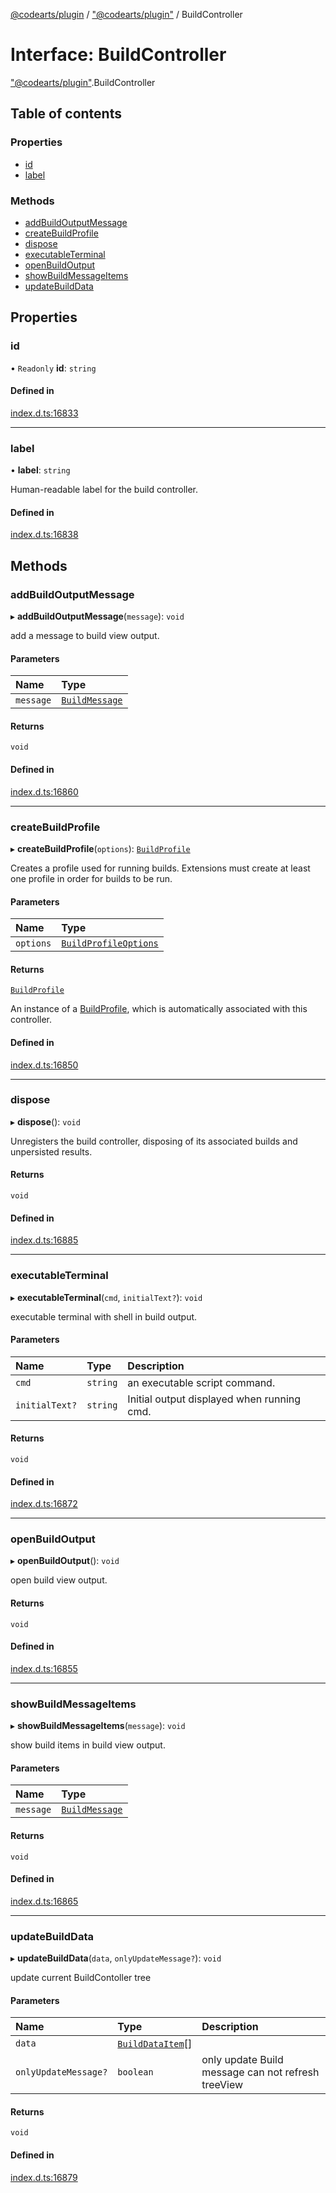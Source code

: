 [@codearts/plugin](../README.md) / ["@codearts/plugin"](../modules/_codearts_plugin_.md) / BuildController

# Interface: BuildController

["@codearts/plugin"](../modules/_codearts_plugin_.md).BuildController

## Table of contents

### Properties

- [id](codearts_plugin_.BuildController.md#id)
- [label](codearts_plugin_.BuildController.md#label)

### Methods

- [addBuildOutputMessage](codearts_plugin_.BuildController.md#addbuildoutputmessage)
- [createBuildProfile](codearts_plugin_.BuildController.md#createbuildprofile)
- [dispose](codearts_plugin_.BuildController.md#dispose)
- [executableTerminal](codearts_plugin_.BuildController.md#executableterminal)
- [openBuildOutput](codearts_plugin_.BuildController.md#openbuildoutput)
- [showBuildMessageItems](codearts_plugin_.BuildController.md#showbuildmessageitems)
- [updateBuildData](codearts_plugin_.BuildController.md#updatebuilddata)

## Properties

### id

• `Readonly` **id**: `string`

#### Defined in

[index.d.ts:16833](https://github.com/shuyaqian/cloudide-plugin-api/blob/5b69219/index.d.ts#L16833)

___

### label

• **label**: `string`

Human-readable label for the build controller.

#### Defined in

[index.d.ts:16838](https://github.com/shuyaqian/cloudide-plugin-api/blob/5b69219/index.d.ts#L16838)

## Methods

### addBuildOutputMessage

▸ **addBuildOutputMessage**(`message`): `void`

add a message to build view output.

#### Parameters

| Name | Type |
| :------ | :------ |
| `message` | [`BuildMessage`](codearts_plugin_.BuildMessage.md) |

#### Returns

`void`

#### Defined in

[index.d.ts:16860](https://github.com/shuyaqian/cloudide-plugin-api/blob/5b69219/index.d.ts#L16860)

___

### createBuildProfile

▸ **createBuildProfile**(`options`): [`BuildProfile`](codearts_plugin_.BuildProfile.md)

Creates a profile used for running builds. Extensions must create
at least one profile in order for builds to be run.

#### Parameters

| Name | Type |
| :------ | :------ |
| `options` | [`BuildProfileOptions`](codearts_plugin_.BuildProfileOptions.md) |

#### Returns

[`BuildProfile`](codearts_plugin_.BuildProfile.md)

An instance of a [BuildProfile](codearts_plugin_.BuildProfile.md), which is automatically
associated with this controller.

#### Defined in

[index.d.ts:16850](https://github.com/shuyaqian/cloudide-plugin-api/blob/5b69219/index.d.ts#L16850)

___

### dispose

▸ **dispose**(): `void`

Unregisters the build controller, disposing of its associated builds
and unpersisted results.

#### Returns

`void`

#### Defined in

[index.d.ts:16885](https://github.com/shuyaqian/cloudide-plugin-api/blob/5b69219/index.d.ts#L16885)

___

### executableTerminal

▸ **executableTerminal**(`cmd`, `initialText?`): `void`

executable terminal with shell in build output.

#### Parameters

| Name | Type | Description |
| :------ | :------ | :------ |
| `cmd` | `string` | an executable script command. |
| `initialText?` | `string` | Initial output displayed when running cmd. |

#### Returns

`void`

#### Defined in

[index.d.ts:16872](https://github.com/shuyaqian/cloudide-plugin-api/blob/5b69219/index.d.ts#L16872)

___

### openBuildOutput

▸ **openBuildOutput**(): `void`

open build view output.

#### Returns

`void`

#### Defined in

[index.d.ts:16855](https://github.com/shuyaqian/cloudide-plugin-api/blob/5b69219/index.d.ts#L16855)

___

### showBuildMessageItems

▸ **showBuildMessageItems**(`message`): `void`

show build items in build view output.

#### Parameters

| Name | Type |
| :------ | :------ |
| `message` | [`BuildMessage`](codearts_plugin_.BuildMessage.md) |

#### Returns

`void`

#### Defined in

[index.d.ts:16865](https://github.com/shuyaqian/cloudide-plugin-api/blob/5b69219/index.d.ts#L16865)

___

### updateBuildData

▸ **updateBuildData**(`data`, `onlyUpdateMessage?`): `void`

update current BuildContoller tree

#### Parameters

| Name | Type | Description |
| :------ | :------ | :------ |
| `data` | [`BuildDataItem`](codearts_plugin_.BuildDataItem.md)[] |  |
| `onlyUpdateMessage?` | `boolean` | only update Build message can not refresh treeView |

#### Returns

`void`

#### Defined in

[index.d.ts:16879](https://github.com/shuyaqian/cloudide-plugin-api/blob/5b69219/index.d.ts#L16879)
